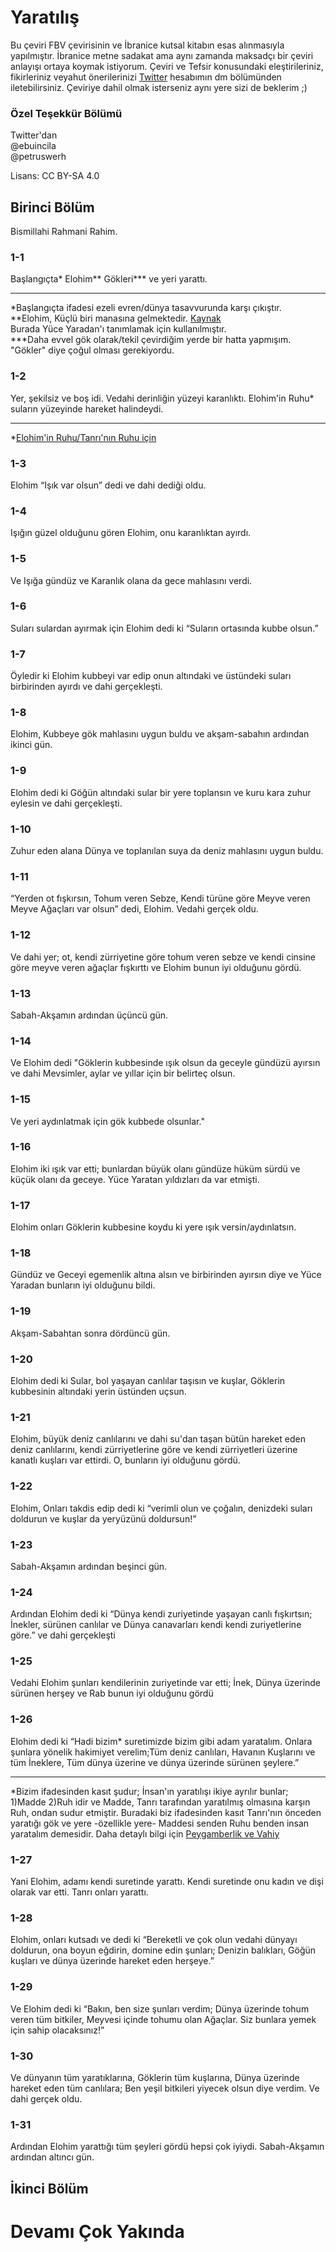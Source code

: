 # Yaratılış  

Bu çeviri FBV çevirisinin ve İbranice kutsal kitabın esas alınmasıyla yapılmıştır. İbranice metne sadakat ama aynı zamanda maksadçı bir çeviri anlayışı ortaya koymak istiyorum. Çeviri ve Tefsir konusundaki eleştirileriniz, fikirleriniz veyahut önerilerinizi [Twitter](https://x.com/padrosum) hesabımın dm bölümünden iletebilirsiniz. Çeviriye dahil olmak isterseniz aynı yere sizi de beklerim ;)

### Özel Teşekkür Bölümü
Twitter'dan  
@ebuincila  
@petruswerh  


Lisans: CC BY-SA 4.0


## Birinci Bölüm

Bismillahi Rahmani Rahim.

### 1-1

Başlangıçta* Elohim** Gökleri*** ve yeri yarattı.  

----  
*Başlangıçta ifadesi ezeli evren/dünya tasavvurunda karşı çıkıştır.  
**Elohim, Küçlü biri manasına gelmektedir. [Kaynak](https://www.biblestudytools.com/bible-study/topical-studies/elohim-supreme-one-mighty-one.html)   
Burada Yüce Yaradan'ı tanımlamak için kullanılmıştır.  
***Daha evvel gök olarak/tekil çevirdiğim yerde bir hatta yapmışım. "Gökler" diye çoğul olması gerekiyordu.  

### 1-2

Yer, şekilsiz ve boş idi. Vedahi derinliğin yüzeyi karanlıktı. Elohim'in Ruhu* suların yüzeyinde hareket halindeydi.  

---  
*[Elohim'in Ruhu/Tanrı'nın Ruhu için](https://padrosum.github.io/yazılar/nubuvvet-vahiy.html)

### 1-3

Elohim “Işık var olsun” dedi ve dahi dediği oldu.

### 1-4

Işığın güzel olduğunu gören Elohim, onu karanlıktan ayırdı.

### 1-5

Ve Işığa gündüz ve Karanlık olana da gece mahlasını verdi.

### 1-6

Suları sulardan ayırmak için Elohim dedi ki “Suların ortasında kubbe olsun.”

### 1-7

Öyledir ki Elohim kubbeyi var edip onun altındaki ve üstündeki suları birbirinden ayırdı ve dahi gerçekleşti.

### 1-8

Elohim, Kubbeye gök mahlasını uygun buldu ve akşam-sabahın ardından ikinci gün.

### 1-9

Elohim dedi ki Göğün altındaki sular bir yere toplansın ve kuru kara zuhur eylesin ve dahi gerçekleşti.

### 1-10

Zuhur eden alana Dünya ve toplanılan suya da deniz mahlasını uygun buldu.

### 1-11

“Yerden ot fışkırsın, Tohum veren Sebze, Kendi türüne göre Meyve veren Meyve Ağaçları var olsun” dedi, Elohim. Vedahi gerçek oldu.

### 1-12

Ve dahi yer; ot, kendi zürriyetine göre tohum veren sebze ve kendi cinsine göre meyve veren ağaçlar fışkırttı ve Elohim bunun iyi olduğunu gördü.

### 1-13

Sabah-Akşamın ardından üçüncü gün.

### 1-14

Ve Elohim dedi "Göklerin kubbesinde ışık olsun da geceyle gündüzü ayırsın ve dahi Mevsimler, aylar ve yıllar için bir belirteç olsun.

### 1-15

Ve yeri aydınlatmak için gök kubbede olsunlar."

### 1-16

Elohim iki ışık var etti; bunlardan büyük olanı gündüze hüküm sürdü ve küçük olanı da geceye. Yüce Yaratan yıldızları da var etmişti.

### 1-17

Elohim onları Göklerin kubbesine koydu ki yere ışık versin/aydınlatsın.

### 1-18

Gündüz ve Geceyi egemenlik altına alsın ve birbirinden ayırsın diye ve Yüce Yaradan bunların iyi olduğunu bildi.

### 1-19

Akşam-Sabahtan sonra dördüncü gün.

### 1-20

Elohim dedi ki Sular, bol yaşayan canlılar taşısın ve kuşlar, Göklerin kubbesinin altındaki yerin üstünden uçsun.

### 1-21

Elohim, büyük deniz canlılarını ve dahi su'dan taşan bütün hareket eden deniz canlılarını, kendi zürriyetlerine göre ve kendi zürriyetleri üzerine kanatlı kuşları var ettirdi. O, bunların iyi olduğunu gördü.

### 1-22

Elohim, Onları takdis edip dedi ki “verimli olun ve çoğalın, denizdeki suları doldurun ve kuşlar da yeryüzünü doldursun!”

### 1-23

Sabah-Akşamın ardından beşinci gün.

### 1-24
Ardından Elohim dedi ki “Dünya kendi zuriyetinde yaşayan canlı fışkırtsın; İnekler, sürünen canlılar ve Dünya canavarları kendi kendi zuriyetlerine göre.” ve dahi gerçekleşti

### 1-25
Vedahi Elohim şunları kendilerinin zuriyetinde var etti; İnek, Dünya üzerinde sürünen herşey ve Rab bunun iyi olduğunu gördü

### 1-26
Elohim dedi ki “Hadi bizim* suretimizde bizim gibi adam yaratalım. Onlara şunlara yönelik hakimiyet verelim;Tüm deniz canlıları, Havanın Kuşlarını ve tüm İneklere, Tüm dünya üzerine ve dünya üzerinde sürünen şeylere.”

---  
*Bizim ifadesinden kasıt şudur; İnsan'ın yaratılışı ikiye ayrılır bunlar; 1)Madde 2)Ruh idir ve Madde, Tanrı tarafından yaratılmış olmasına karşın Ruh, ondan sudur etmiştir. Buradaki biz ifadesinden kasıt Tanrı'nın önceden yaratığı gök ve yere -özellikle yere- Maddesi senden Ruhu benden insan yaratalım demesidir. Daha detaylı bilgi için [Peygamberlik ve Vahiy](https://padrosum.github.io/yazılar/nubuvvet-vahiy.html) 

### 1-27
Yani Elohim, adamı kendi suretinde yarattı. Kendi suretinde onu kadın ve dişi olarak var etti. Tanrı onları yarattı.

### 1-28
Elohim, onları kutsadı ve dedi ki “Bereketli ve çok olun vedahi dünyayı doldurun, ona boyun eğdirin, domine edin şunları; Denizin balıkları, Göğün kuşları ve dünya üzerinde hareket eden herşeye.”

### 1-29
Ve Elohim dedi ki “Bakın, ben size şunları verdim; Dünya üzerinde tohum veren tüm bitkiler, Meyvesi içinde tohumu olan Ağaçlar. Siz bunlara yemek için sahip olacaksınız!”

### 1-30
Ve dünyanın tüm yaratıklarına, Göklerin tüm kuşlarına, Dünya üzerinde hareket eden tüm canlılara; Ben yeşil bitkileri yiyecek olsun diye verdim. Ve dahi gerçek oldu. 
### 1-31
Ardından Elohim yarattığı tüm şeyleri gördü hepsi çok iyiydi. Sabah-Akşamın ardından altıncı gün.

## İkinci Bölüm



# Devamı Çok Yakında
